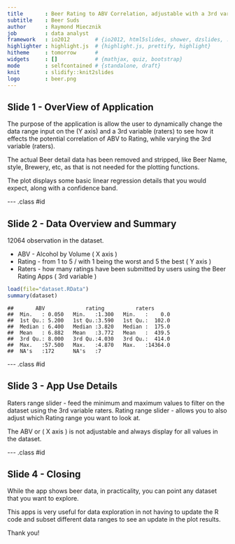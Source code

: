 ```yaml
---
title       : Beer Rating to ABV Correlation, adjustable with a 3rd variable, number of Raters
subtitle    : Beer Suds
author      : Raymond Miecznik
job         : data analyst
framework   : io2012        # {io2012, html5slides, shower, dzslides, ...}
highlighter : highlight.js  # {highlight.js, prettify, highlight}
hitheme     : tomorrow      # 
widgets     : []            # {mathjax, quiz, bootstrap}
mode        : selfcontained # {standalone, draft}
knit        : slidify::knit2slides
logo        : beer.png
---
```



## Slide 1 - OverView of Application

The purpose of the application is allow the user to dynamically change the data range input
on the (Y axis) and a 3rd variable (raters) to see how it effects the potential correlation 
of ABV to Rating, while varying the 3rd variable (raters).

The actual Beer detail data has been removed and stripped, like Beer Name, style, Brewery, etc,
as that is not needed for the plotting functions.

The plot displays some basic linear regression details that you would expect, along with a confidence band.

--- .class #id 

## Slide 2 - Data Overview and Summary

12064 observation in the dataset.

* ABV - Alcohol by Volume ( X axis )
* Rating - from 1 to 5 / with 1 being the worst and 5 the best ( Y axis )
* Raters - how many ratings have been submitted by users using the Beer Rating Apps ( 3rd variable )


```r
load(file="dataset.RData")
summary(dataset)
```

```
##       ABV             rating          raters       
##  Min.   : 0.050   Min.   :1.300   Min.   :    0.0  
##  1st Qu.: 5.200   1st Qu.:3.590   1st Qu.:  102.0  
##  Median : 6.400   Median :3.820   Median :  175.0  
##  Mean   : 6.882   Mean   :3.772   Mean   :  439.5  
##  3rd Qu.: 8.000   3rd Qu.:4.030   3rd Qu.:  414.0  
##  Max.   :57.500   Max.   :4.870   Max.   :14364.0  
##  NA's   :172      NA's   :7
```

--- .class #id 

## Slide 3 - App Use Details

Raters range slider - feed the minimum and maximum values to filter on the dataset using the 3rd variable raters.
Rating range slider - allows you to also adjust which Rating range you want to look at.

The ABV or ( X axis ) is not adjustable and always display for all values in the dataset.


--- .class #id 

## Slide 4 - Closing

While the app shows beer data, in practicality, you can point any dataset that you want to explore.

This apps is very useful for data exploration in not having to update the R code and subset different
data ranges to see an update in the plot results.

Thank you!






